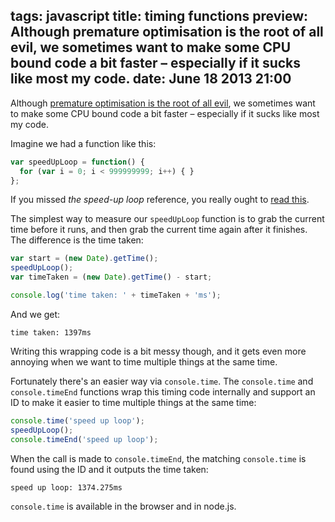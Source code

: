 tags: javascript
title: timing functions
preview: Although premature optimisation is the root of all evil, we sometimes want to make some CPU bound code a bit faster – especially if it sucks like most my code.
date: June 18 2013 21:00
---

Although [premature optimisation is the root of all evil](http://en.wikiquote.org/wiki/Donald_Knuth), we sometimes want to make some CPU bound code a bit faster – especially if it sucks like most my code.

Imagine we had a function like this:

```javascript
var speedUpLoop = function() {
  for (var i = 0; i < 999999999; i++) { }
};
```

If you missed *the speed-up loop* reference, you really ought to [read this](http://thedailywtf.com/Articles/The-Speedup-Loop.aspx).

The simplest way to measure our `speedUpLoop` function is to grab the current time before it runs, and then grab the current time again after it finishes. The difference is the time taken:

```javascript
var start = (new Date).getTime();
speedUpLoop();
var timeTaken = (new Date).getTime() - start;

console.log('time taken: ' + timeTaken + 'ms');
```

And we get:

```no-highlight
time taken: 1397ms
```

Writing this wrapping code is a bit messy though, and it gets even more annoying when we want to time multiple things at the same time.

Fortunately there's an easier way via `console.time`. The `console.time` and `console.timeEnd` functions wrap this timing code internally and support an ID to make it easier to time multiple things at the same time:

```javascript
console.time('speed up loop');
speedUpLoop();
console.timeEnd('speed up loop');
```

When the call is made to `console.timeEnd`, the matching `console.time` is found using the ID and it outputs the time taken:

```no-highlight
speed up loop: 1374.275ms
```

`console.time` is available in the browser and in node.js.
